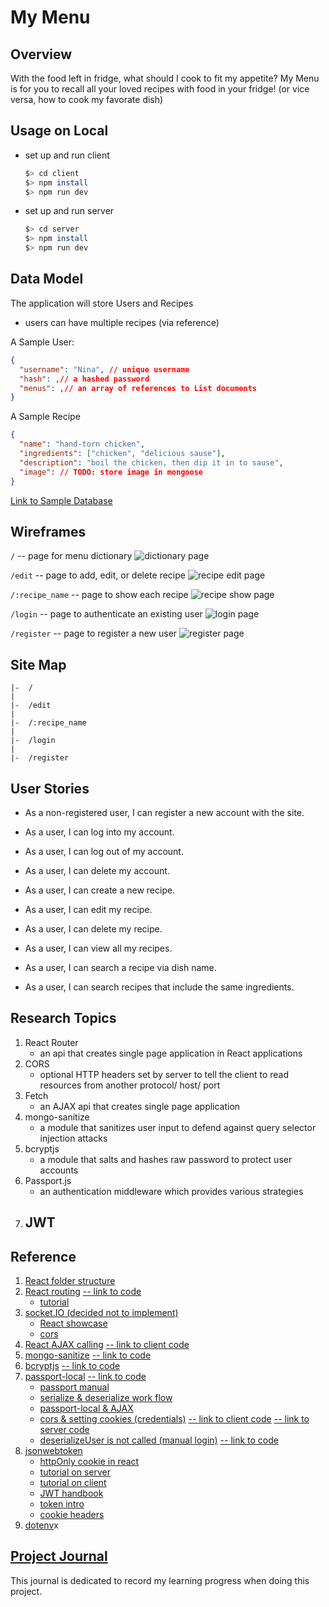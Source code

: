 # My Menu
## Overview
With the food left in fridge, what should I cook to fit my appetite?
My Menu is for you to recall all your loved recipes with food in your fridge! (or vice versa, how to cook my favorate dish)

## Usage on Local
- set up and run client
  ```sh
  $> cd client
  $> npm install
  $> npm run dev
  ```

- set up and run server
  ```sh
  $> cd server
  $> npm install
  $> npm run dev
  ```

## Data Model
The application will store Users and Recipes
- users can have multiple recipes (via reference)

A Sample User: 
```json
{
  "username": "Nina", // unique username
  "hash": ,// a hashed password
  "menus": ,// an array of references to List documents
}
```
A Sample Recipe 
```json
{
  "name": "hand-torn chicken",
  "ingredients": ["chicken", "delicious sause"],
  "description": "boil the chicken, then dip it in to sause",
  "image": // TODO: store image in mongoose
}
```
[Link to Sample Database](./documentation/sampledb.mjs)

## Wireframes

`/` -- page for menu dictionary
![dictionary page](./documentation/dictionary-page.png)

`/edit` -- page to add, edit, or delete recipe
![recipe edit page](./documentation/edit-page.png)

`/:recipe_name` -- page to show each recipe
![recipe show page](./documentation/edit-page.png)

`/login` -- page to authenticate an existing user
![login page](./documentation/login-page.png)

`/register` -- page to register a new user
![register page](./documentation/register-page.png)

## Site Map
```
|-  /              
|                  
|-  /edit          
|                  
|-  /:recipe_name
|                  
|-  /login         
|                  
|-  /register      
```

## User Stories
- As a non-registered user, I can register a new account with the site.
- As a user, I can log into my account.
- As a user, I can log out of my account.
- As a user, I can delete my account.

- As a user, I can create a new recipe.
- As a user, I can edit my recipe.
- As a user, I can delete my recipe.

- As a user, I can view all my recipes.
- As a user, I can search a recipe via dish name.
- As a user, I can search recipes that include the same ingredients.

## Research Topics
1. React Router
    - an api that creates single page application in React applications
2. CORS
    - optional HTTP headers set by server to tell the client to read resources from another protocol/ host/ port
3. Fetch
    - an AJAX api that creates single page application
4. mongo-sanitize
    - a module that sanitizes user input to defend against query selector injection attacks
5. bcryptjs
    - a module that salts and hashes raw password to protect user accounts
6. Passport.js
    - an authentication middleware which provides various strategies
7. JWT
    - 

## Reference
1. [React folder structure](https://legacy.reactjs.org/docs/faq-structure.html)
2. [React routing](https://reactrouter.com/en/main/start/overview) [-- link to code](./client/src/appRoutes.jsx)
    - [tutorial](https://www.youtube.com/watch?v=Ul3y1LXxzdU&t=634s)
3. [socket.IO (decided not to implement)](https://socket.io/docs)
    - [React showcase](https://socket.io/how-to/use-with-react)
    - [cors](https://socket.io/docs/v4/handling-cors/)
4. [React AJAX calling](https://legacy.reactjs.org/docs/faq-ajax.html) [-- link to client code](./client/src/auth/login.jsx)
5. [mongo-sanitize](https://www.npmjs.com/package/mongo-sanitize) [-- link to code](./server/src/middlewares/sanitizeInput.mjs)
6. [bcryptjs](https://www.npmjs.com/package/bcryptjs) [-- link to code](./server/src/routes/authLocal.mjs)
7. [passport-local](https://www.passportjs.org/concepts/authentication) [-- link to code](./server/src/routes/authLocal.mjs)
    - [passport manual](https://github.com/jwalton/passport-api-docs#intro)
    - [serialize & deserialize work flow](https://stackoverflow.com/questions/27637609/understanding-passport-serialize-deserialize)
    - [passport-local & AJAX](https://itecnote.com/tecnote/jquery-ajax-call-to-passportjs-login-on-express-nodejs-framework/)
    - [cors & setting cookies (credentials)](https://github.com/jaredhanson/passport/issues/446) [-- link to client code](./client/src/auth/login.jsx) [-- link to server code](./server/src/app.mjs)
    - [deserializeUser is not called (manual login)](https://stackoverflow.com/questions/57293115/passport-deserializeuser-not-being-called) [-- link to code](./server/src/utils/localPassport.mjs)
8. [jsonwebtoken](https://github.com/auth0/node-jsonwebtoken)
    - [httpOnly cookie in react](https://stackoverflow.com/questions/68970499/how-to-get-http-only-cookie-in-react)
    - [tutorial on server](https://www.youtube.com/watch?v=f2EqECiTBL8)
    - [tutorial on client](https://www.youtube.com/watch?v=nI8PYZNFtac)
    - [JWT handbook](https://auth0.com/resources/ebooks/jwt-handbook)
    - [token intro](https://auth0.com/docs/secure/tokens)
    - [cookie headers](https://expressjs.com/en/api.html#res.cookie)
9. [dotenv](https://www.npmjs.com/package/dotenv)x
## [Project Journal](./documentation/journal.md)
This journal is dedicated to record my learning progress when doing this project.